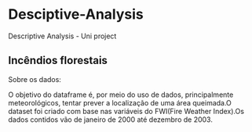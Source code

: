 # Desciptive-Analysis
Descriptive Analysis - Uni project 

## Incêndios florestais
Sobre os dados:

O objetivo do dataframe é, por meio do uso de dados, principalmente meteorológicos, tentar prever a localização de uma área queimada.O dataset foi criado com base nas variáveis do FWI(Fire Weather Index).Os dados contidos vão de janeiro de 2000 até dezembro de 2003.

